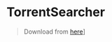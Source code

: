 # TorrentSearcher

> Download from [here](https://abhijeetsclanaws.awsabhijeetsclan.workers.dev/TorrentSearcher.exe)]
